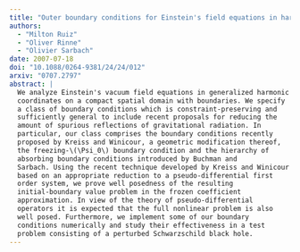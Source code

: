 ```yaml
---
title: "Outer boundary conditions for Einstein's field equations in harmonic coordinates"
authors:
  - "Milton Ruiz"
  - "Oliver Rinne"
  - "Olivier Sarbach"
date: 2007-07-18
doi: "10.1088/0264-9381/24/24/012"
arxiv: "0707.2797"
abstract: |
  We analyze Einstein's vacuum field equations in generalized harmonic
  coordinates on a compact spatial domain with boundaries. We specify
  a class of boundary conditions which is constraint-preserving and
  sufficiently general to include recent proposals for reducing the
  amount of spurious reflections of gravitational radiation. In
  particular, our class comprises the boundary conditions recently
  proposed by Kreiss and Winicour, a geometric modification thereof,
  the freezing-\(\Psi_0\) boundary condition and the hierarchy of
  absorbing boundary conditions introduced by Buchman and
  Sarbach. Using the recent technique developed by Kreiss and Winicour
  based on an appropriate reduction to a pseudo-differential first
  order system, we prove well posedness of the resulting
  initial-boundary value problem in the frozen coefficient
  approximation. In view of the theory of pseudo-differential
  operators it is expected that the full nonlinear problem is also
  well posed. Furthermore, we implement some of our boundary
  conditions numerically and study their effectiveness in a test
  problem consisting of a perturbed Schwarzschild black hole.
---
```

